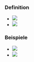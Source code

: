 ### Definition
+ ![](../../z_images/Pasted%20image%2020221111183822.png)
+ ![](../../z_images/Pasted%20image%2020221111184126.png)

### Beispiele
+ ![](../../z_images/Pasted%20image%2020221111184140.png)
+ ![](../../z_images/Pasted%20image%2020221111185201.png)